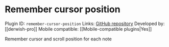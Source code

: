 # Remember cursor position

Plugin ID: `remember-cursor-position`
Links: [GitHub repository](https://github.com/derwish-pro/obsidian-remember-cursor-position)
Developed by: [[derwish-pro]]
Mobile compatible: [[Mobile-compatible plugins|Yes]]

Remember cursor and scroll position for each note
